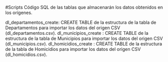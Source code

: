 #Scripts
Código SQL de las tablas que almacenarán los datos obtenidos en los orígenes.

dl_departamentos_create: CREATE TABLE de la estructura de la tabla de Departamentos para importar los datos del origen CSV (dl_departamentos.csv).
dl_municipios_create : CREATE TABLE de la estructura de la tabla de Municipios para importar los datos del origen CSV (dl_municipios.csv).
dl_homicidios_create : CREATE TABLE de la estructura de la tabla de Homicidios para importar los datos del origen CSV (dl_homicidios.csv).
